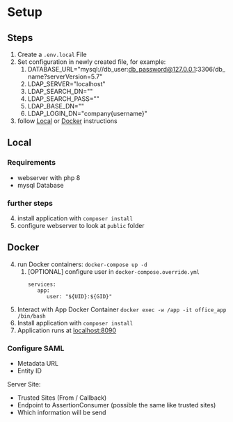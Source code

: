 # Setup

## Steps
1. Create a `.env.local` File
1. Set configuration in newly created file, for example:
   1. DATABASE_URL="mysql://db_user:db_password@127.0.0.1:3306/db_name?serverVersion=5.7"
   1. LDAP_SERVER="localhost"
   1. LDAP_SEARCH_DN=""
   1. LDAP_SEARCH_PASS=""
   1. LDAP_BASE_DN=""
   1. LDAP_LOGIN_DN="company\{username}"
1. follow [Local](#Local) or [Docker](#Docker) instructions

## Local
### Requirements
* webserver with php 8
* mysql Database

### further steps
4. install application with `composer install`
1. configure webserver to look at `public` folder

## Docker
4. run Docker containers: `docker-compose up -d`
   1. [OPTIONAL] configure user in `docker-compose.override.yml`
      ```
      services:
         app:
            user: "${UID}:${GID}"
      ```
1. Interact with App Docker Container `docker exec -w /app -it office_app /bin/bash`
1. Install application with `composer install`
1. Application runs at [localhost:8090](http://localhost:8090/)

### Configure SAML
- Metadata URL
- Entity ID

Server Site:
- Trusted Sites (From / Callback)
- Endpoint to AssertionConsumer (possible the same like trusted sites)
- Which information will be send